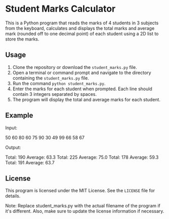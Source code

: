 # Student Marks Calculator

This is a Python program that reads the marks of 4 students in 3 subjects from the keyboard, calculates and displays the total marks and average mark (rounded off to one decimal point) of each student using a 2D list to store the marks.

## Usage

1. Clone the repository or download the `student_marks.py` file.
2. Open a terminal or command prompt and navigate to the directory containing the `student_marks.py` file.
3. Run the command `python student_marks.py`.
4. Enter the marks for each student when prompted. Each line should contain 3 integers separated by spaces.
5. The program will display the total and average marks for each student.

## Example

Input:

50 60 80
60 75 90
30 49 99
66 58 67

Output:

Total: 190 Average: 63.3
Total: 225 Average: 75.0
Total: 178 Average: 59.3
Total: 191 Average: 63.7

## License

This program is licensed under the MIT License. See the `LICENSE` file for details.

Note: Replace student_marks.py with the actual filename of the program if it's different. Also, make sure to update the license information if necessary.
